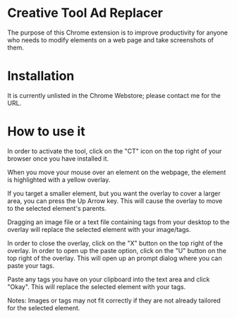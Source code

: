 # Creative Tool Ad Replacer
The purpose of this Chrome extension is to improve productivity for anyone who needs to modify elements on a web page and take screenshots of them. 

# Installation
It is currently unlisted in the Chrome Webstore; please contact me for the URL. 

# How to use it
In order to activate the tool, click on the "CT" icon on the top right of your browser once you have installed it.  

When you move your mouse over an element on the webpage, the element is highlighted with a yellow overlay.  

If you target a smaller element, but you want the overlay to cover a larger area, you can press the Up Arrow key. This will cause the overlay to move to the selected element's parents. 

Dragging an image file or a text file containing tags from your desktop to the overlay will replace the selected element with your image/tags. 

In order to close the overlay, click on the "X" button on the top right of the overlay. 
In order to open up the paste option, click on the "U" button on the top right of the overlay. This will open up an prompt dialog where you can paste your tags. 

Paste any tags you have on your clipboard into the text area and click "Okay". This will replace the selected element with your tags. 

Notes: Images or tags may not fit correctly if they are not already tailored for the selected element. 

